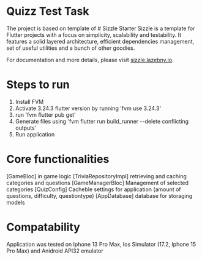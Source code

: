 # Quizz Test Task


The project is based on template of # Sizzle Starter
Sizzle is a template for Flutter projects with a focus on simplicity, scalability and testability. It features a solid layered architecture, efficient dependencies management, set of useful utilities and a bunch of other goodies.

For documentation and more details, please visit [sizzle.lazebny.io](https://sizzle.lazebny.io).


# Steps to run
1. Install FVM 
2. Activate 3.24.3 flutter version by running 'fvm use 3.24.3'
3. run 'fvm flutter pub get' 
4. Generate files using 'fvm flutter run build_runner --delete conflicting outputs'
5. Run application



# Core functionalities 
[GameBloc] in game logic
[TriviaRepositoryImpl] retrieving and caching categories and questions
[GameManagerBloc] Management of selected categories 
[QuizConfig] Cacheble settings for application (amount of questions, difficulty, questiontype)
[AppDatabase] database for storaging models


# Compatability

Application was tested on Iphone 13 Pro Max, Ios Simulator (17.2, Iphone 15 Pro Max) and Anidroid API32 emulator 